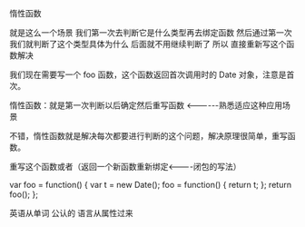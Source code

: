 惰性函数

就是这么一个场景 我们第一次去判断它是什么类型再去绑定函数 然后通过第一次我们就判断了这个类型具体为什么 后面就不用继续判断了 所以 直接重新写这个函数解决

我们现在需要写一个 foo 函数，这个函数返回首次调用时的 Date 对象，注意是首次。

惰性函数：就是第一次判断以后确定然后重写函数 <------熟悉适应这种应用场景

不错，惰性函数就是解决每次都要进行判断的这个问题，解决原理很简单，重写函数。

重写这个函数或者（返回一个新函数重新绑定<----闭包的写法）

var foo = function() {
var t = new Date();
foo = function() {
return t;
};
return foo();
};

英语从单词 公认的 语言从属性过来
